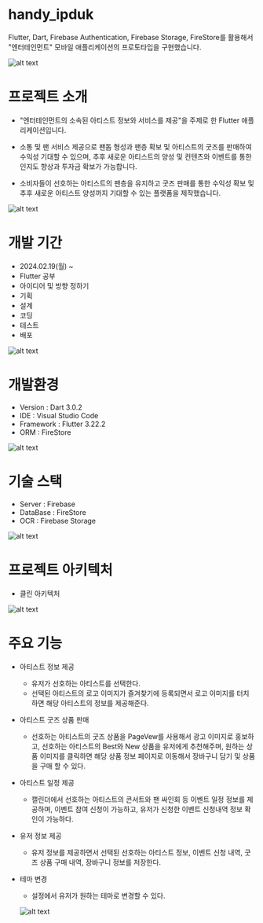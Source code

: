 # handy_ipduk
Flutter, Dart, Firebase Authentication, Firebase Storage, FireStore를 활용해서
"엔터테인먼트" 모바일 애플리케이션의 프로토타입을 구현했습니다.

![alt text](img1.daumcdn-1.gif)

# 프로젝트 소개
- "엔터테인먼트의 소속된 아티스트 정보와 서비스를 제공"을 주제로 한 Flutter 애플리케이션입니다.

- 소통 및 팬 서비스 제공으로 팬돔 형성과 팬층 확보 및 아티스트의 굿즈를 판매하여 수익성 기대할 수 있으며,
추후 새로운 아티스트의 양성 및 컨텐츠와 이벤트를 통한 인지도 향상과 투자금 확보가 가능합니다.

- 소비자들이 선호하는 아티스트의 팬층을 유지하고 굿즈 판매를 통한 수익성 확보 및 추후 새로운 아티스트 양성까지 기대할 수 있는 플랫폼을 제작했습니다.

![alt text](img.gif)

# 개발 기간
- 2024.02.19(월) ~
- Flutter 공부
- 아이디어 및 방향 정하기
- 기획
- 설계
- 코딩
- 테스트
- 배포

![alt text](img1.daumcdn-2.gif)

# 개발환경
- Version : Dart 3.0.2
- IDE : Visual Studio Code
- Framework : Flutter 3.22.2
- ORM : FireStore

![alt text](img1.daumcdn-4.gif)

# 기술 스택
- Server : Firebase
- DataBase : FireStore
- OCR : Firebase Storage

![alt text](img1.daumcdn-3.gif)

# 프로젝트 아키텍처
- 클린 아키텍처

![alt text](189ed0fe43d581b7d.gif)

# 주요 기능
- 아티스트 정보 제공
  - 유저가 선호하는 아티스트를 선택한다.
  - 선택된 아티스트의 로고 이미지가 즐겨찾기에 등록되면서 로고 이미지를 터치하면 해당 아티스트의 정보를 제공해준다.

- 아티스트 굿즈 상품 판매
  - 선호하는 아티스트의 굿즈 상품을 PageVew를 사용해서 광고 이미지로 홍보하고, 선호하는 아티스트의 Best와 New 상품을 유저에게 추천해주며, 원하는 상품 이미지를 클릭하면 해당 상품 정보 페이지로 이동해서 장바구니 담기 및 상품을 구매 할 수 있다.

- 아티스트 일정 제공
  - 캘린더에서 선호하는 아티스트의 콘서트와 팬 싸인회 등 이벤트 일정 정보를 제공하며, 이벤트 참여 신청이 가능하고, 유저가 신청한 이벤트 신청내역 정보 확인이 가능하다.

- 유저 정보 제공
  - 유저 정보를 제공하면서 선택된 선호하는 아티스트 정보, 이벤트 신청 내역, 굿즈 상품 구매 내역, 장바구니 정보를 저장한다. 

- 테마 변경
  - 설정에서 유저가 원하는 테마로 변경할 수 있다.

  ![alt text](edd210b5476d0c1aa88ea7efcc6a837bd6349b29.gif)
